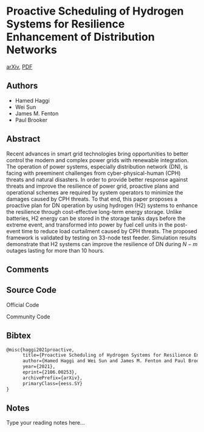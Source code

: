 
# Proactive Scheduling of Hydrogen Systems for Resilience Enhancement of Distribution Networks

[arXiv](https://arxiv.org/abs/2106.0253), [PDF](https://arxiv.org/pdf/2106.0253.pdf)

## Authors

- Hamed Haggi
- Wei Sun
- James M. Fenton
- Paul Brooker

## Abstract

Recent advances in smart grid technologies bring opportunities to better control the modern and complex power grids with renewable integration. The operation of power systems, especially distribution network (DN), is facing with preeminent challenges from cyber-physical-human (CPH) threats and natural disasters. In order to provide better response against threats and improve the resilience of power grid, proactive plans and operational schemes are required by system operators to minimize the damages caused by CPH threats. To that end, this paper proposes a proactive plan for DN operation by using hydrogen (H2) systems to enhance the resilience through cost-effective long-term energy storage. Unlike batteries, H2 energy can be stored in the storage tanks days before the extreme event, and transformed into power by fuel cell units in the post-event time to reduce load curtailment caused by CPH threats. The proposed framework is validated by testing on 33-node test feeder. Simulation results demonstrate that H2 systems can improve the resilience of DN during $N-m$ outages lasting for more than 10 hours.

## Comments



## Source Code

Official Code



Community Code



## Bibtex

```tex
@misc{haggi2021proactive,
      title={Proactive Scheduling of Hydrogen Systems for Resilience Enhancement of Distribution Networks}, 
      author={Hamed Haggi and Wei Sun and James M. Fenton and Paul Brooker},
      year={2021},
      eprint={2106.00253},
      archivePrefix={arXiv},
      primaryClass={eess.SY}
}
```

## Notes

Type your reading notes here...

